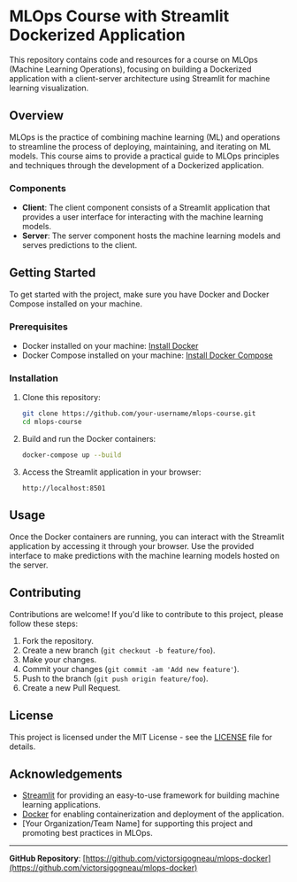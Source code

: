# MLOps Course with Streamlit Dockerized Application

This repository contains code and resources for a course on MLOps (Machine Learning Operations), focusing on building a Dockerized application with a client-server architecture using Streamlit for machine learning visualization.

## Overview

MLOps is the practice of combining machine learning (ML) and operations to streamline the process of deploying, maintaining, and iterating on ML models. This course aims to provide a practical guide to MLOps principles and techniques through the development of a Dockerized application.

### Components

- **Client**: The client component consists of a Streamlit application that provides a user interface for interacting with the machine learning models.
- **Server**: The server component hosts the machine learning models and serves predictions to the client.

## Getting Started

To get started with the project, make sure you have Docker and Docker Compose installed on your machine.

### Prerequisites

- Docker installed on your machine: [Install Docker](https://docs.docker.com/get-docker/)
- Docker Compose installed on your machine: [Install Docker Compose](https://docs.docker.com/compose/install/)

### Installation

1. Clone this repository:

    ```bash
    git clone https://github.com/your-username/mlops-course.git
    cd mlops-course
    ```

2. Build and run the Docker containers:

    ```bash
    docker-compose up --build
    ```

3. Access the Streamlit application in your browser:

    ```
    http://localhost:8501
    ```

## Usage

Once the Docker containers are running, you can interact with the Streamlit application by accessing it through your browser. Use the provided interface to make predictions with the machine learning models hosted on the server.

## Contributing

Contributions are welcome! If you'd like to contribute to this project, please follow these steps:

1. Fork the repository.
2. Create a new branch (`git checkout -b feature/foo`).
3. Make your changes.
4. Commit your changes (`git commit -am 'Add new feature'`).
5. Push to the branch (`git push origin feature/foo`).
6. Create a new Pull Request.

## License

This project is licensed under the MIT License - see the [LICENSE](LICENSE) file for details.

## Acknowledgements

- [Streamlit](https://streamlit.io/) for providing an easy-to-use framework for building machine learning applications.
- [Docker](https://www.docker.com/) for enabling containerization and deployment of the application.
- [Your Organization/Team Name] for supporting this project and promoting best practices in MLOps.

---

**GitHub Repository**: [https://github.com/victorsigogneau/mlops-docker](https://github.com/victorsigogneau/mlops-docker)
